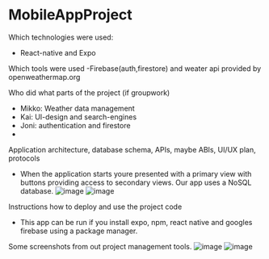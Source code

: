 # MobileAppProject
Which technologies were used:
- React-native and Expo

Which tools were used
-Firebase(auth,firestore) and weater api provided by openweathermap.org 

Who did what parts of the project (if groupwork)
- Mikko: Weather data management
- Kai: UI-design and search-engines
- Joni: authentication and firestore
- 
Application architecture, database schema, APIs, maybe ABIs, UI/UX plan, protocols
- When the application starts youre presented with a primary view with buttons providing access to secondary views.
  Our app uses a NoSQL database.
  ![image](https://user-images.githubusercontent.com/71007877/165758400-c9767c58-ff8b-44a8-b3c2-83a3e87d166b.png)
  ![image](https://user-images.githubusercontent.com/71007877/165758508-d05adb58-99a0-4657-a056-bb59eca8db4b.png)

  
Instructions how to deploy and use the project code
- This app can be run if you install expo, npm, react native and googles firebase using a package manager.

Some screenshots from out project management tools.
![image](https://user-images.githubusercontent.com/71007877/165760160-0b5deee8-03c7-46a3-af78-5a581da7db95.png)
![image](https://user-images.githubusercontent.com/71007877/165760231-f09a82fa-8bff-428e-b006-1a3cfcba8cd6.png)

